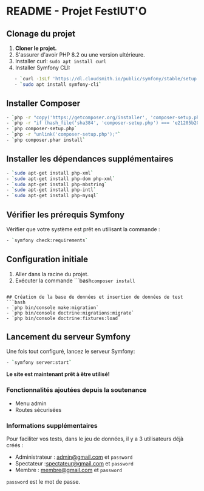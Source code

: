 # README - Projet FestIUT'O

## Clonage du projet
1. **Cloner le projet.**
2. S'assurer d'avoir PHP 8.2 ou une version ultérieure.
3. Installer curl: `sudo apt install curl`
4. Installer Symfony CLI:
```bash
   - `curl -1sLf 'https://dl.cloudsmith.io/public/symfony/stable/setup.deb.sh' | sudo -E bash`
   - `sudo apt install symfony-cli`
```

## Installer Composer
```bash
- `php -r "copy('https://getcomposer.org/installer', 'composer-setup.php');"`
- `php -r "if (hash_file('sha384', 'composer-setup.php') === 'e21205b207c3ff031906575712edab6f13eb0b361f2085f1f1237b7126d785e826a450292b6cfd1d64d92e6563bbde02') { echo 'Installer verified'; } else { echo 'Installer corrupt'; unlink('composer-setup.php'); } echo PHP_EOL;"`
- `php composer-setup.php`
- `php -r "unlink('composer-setup.php');"`
- `php composer.phar install`
```

## Installer les dépendances supplémentaires

```bash
- `sudo apt-get install php-xml`
- `sudo apt-get install php-dom php-xml`
- `sudo apt-get install php-mbstring`
- `sudo apt-get install php-intl`
- `sudo apt-get install php-mysql`
```

## Vérifier les prérequis Symfony
Vérifier que votre système est prêt en utilisant la commande :
```bash
- `symfony check:requirements`
```

## Configuration initiale

1. Aller dans la racine du projet.
2. Exécuter la commande ```bash`composer install`
```.

## Création de la base de données et insertion de données de test
```bash
- `php bin/console make:migration`
- `php bin/console doctrine:migrations:migrate`
- `php bin/console doctrine:fixtures:load`
```

## Lancement du serveur Symfony
Une fois tout configuré, lancez le serveur Symfony:
```bash
- `symfony server:start`
```

**Le site est maintenant prêt à être utilisé!**

### Fonctionnalités ajoutées depuis la soutenance
- Menu admin
- Routes sécurisées

### Informations supplémentaires
Pour faciliter vos tests, dans le jeu de données, il y a 3 utilisateurs déjà créés :
- Administrateur : admin@gmail.com et `password`
- Spectateur :spectateur@gmail.com et `password`
- Membre : membre@gmail.com et `password`

`password` est le mot de passe.
